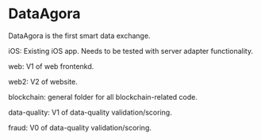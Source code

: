 # DataAgora
DataAgora is the first smart data exchange.

iOS: Existing iOS app. Needs to be tested with server adapter functionality.

web: V1 of web frontenkd.

web2: V2 of website.

blockchain: general folder for all blockchain-related code.

data-quality: V1 of data-quality validation/scoring.

fraud: V0 of data-quality validation/scoring.